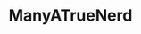 ---
title: ManyATrueNerd
crosslinks:
- youtubefactsbot
- youtubot
- u_imguralbumbot
- livven
- unexpectedsabaton
- totalwar
- JonTron
- PrequelMemes
- xkcd
- botwatch
- skyrim
- explainlikeimfive
- MassdropBot
- LifeasanNPC
- Fallout
- paradoxplaza
- videos
- badhistory
- hfy
- LakeLaogai
---